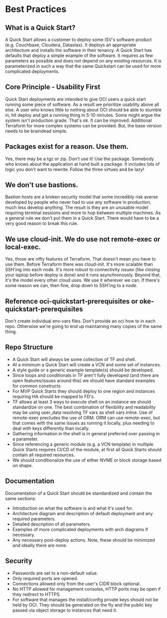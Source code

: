 # Best Practices

## What is a Quick Start?
A Quick Start allows a customer to deploy some ISV's software product (e.g. Couchbase, Cloudera, Datastax).  It deploys an appropriate architecture and installs the software in their tenancy.  A Quick Start has defaults that deploy a simple example of the software.  It requires as few parameters as possible and does not depend on any existing resources. It is parameterized in such a way that the same Quickstart can be used for more complicated deployments.

## Core Principle - Usability First
Quick Start deployments are intended to give OCI users a quick start running some piece of software.  As a result we prioritize usability above all else.  A user who knows little to nothing about OCI should be able to stumble in, hit deploy and get a running thing in 5-10 minutes.  Some might argue the system isn't production grade.  That's ok.  It can be improved.  Additional Terraform for more complex systems can be provided.  But, the base version needs to be braindead simple.

## Packages exist for a reason.  Use them.
Yes, there may be a tgz or zip.  Don't use it!  Use the package.  Somebody who knows about the application at hand built a package.  It includes lots of logic you don't want to rewrite.  Follow the three virtues and be lazy!

## We don't use bastions.
Bastion hosts are a broken security model that some incredibly risk averse developed by people who never had to use any software in production, much less develop anything.  The result is they are an unusable model requiring terminal sessions and more to hop between multiple machines.  As a general rule we don't put them in a Quick Start.  There would have to be a very good reason to break this rule.

## We use cloud-init.  We do use not remote-exec or local-exec.
Yes, those are nifty features of Terraform.  That doesn't mean you have to use them.  Before Terraform there was cloud-init.  It's more scalable than SSH'ing into each node.  It's more robust to connectivity issues (like closing your laptop before deploy is done) and it runs asynchronously.  Beyond that, it's the model every other cloud uses.  We use it wherever we can.  If there's some reason we can, then fine, drop down to SSH'ing to a node.

## Reference oci-quickstart-prerequisites or oke-quickstart-prerequisites
Don't create individual env-vars files.  Don't provide an oci how to in each repo.  Otherwise we're going to end up maintaining many copies of the same thing.

## Repo Structure
* A Quick Start will always be some collection of TF and shell.
* At a minimum a Quick Start will create a VCN and some set of instances.
* A style guide or a generic example template(s) should be developed.
* Since loops and conditionals in TF aren't fully developed (and there are open features/issues around this) we should have standard examples for common constructs.
* For MVP Quick Starts they should deploy to one region and instances requiring HA should be mapped to FD's.
* TF allows at least 3 ways to execute shell on an instance we should standardize on one. The best combination of flexibility and readability may be using user_data resolving TF vars as shell vars inline. Use of remote-exec precludes the use of ORM. ORM can use remote-exec, but that comes with the same issues as running it locally, plus needing to deal with keys differently than locally.
* Gathering information in the shell is in general preferred over passing in a parameter.
* Since referencing a generic module (e.g. a VCN template) in multiple Quick Starts requires CI/CD of the module, at first all Quick Starts should contain all required resources.
* We should conditionalize the use of either NVME or block storage based on shape.

## Documentation
Documentation of a Quick Start should be standardized and contain the same sections:

* Introduction on what the software is and what it's used for.
* Architecture diagram and description of default deployment and any required parameters.
* Detailed description of all parameters.
* Examples of more complicated deployments with arch diagrams if necessary.
* Any necessary post-deploy actions. Note, these should be minimized and ideally there are none.

## Security
* Passwords are set to a non-default value.
* Only required ports are opened.
* Connections allowed only from the user's CIDR block optional.
* No HTTP allowed for management consoles, HTTP ports may be open if they redirect to HTTPS.
* For software that manages the install/config private keys should not be held by OCI. They should be generated on the fly and the public key passed via object storage to instances that need it.
